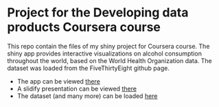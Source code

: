 # Project for the Developing data products Coursera course

This repo contain the files of my shiny project for Coursera course. 
The shiny app provides interactive visualizations on alcohol consumption throughout the world, based on the World Health Organization data. The dataset was loaded from the FiveThirtyEight github page.

- The app can be viewed [there](https://laurentkal.shinyapps.io/DDP_Project/)
- A slidify presentation can be viewed [there](http://laurentkal.github.io/9-DataProducts-Pitch/index.html)
- The dataset (and many more) can be loaded [here](https://github.com/fivethirtyeight/data)
